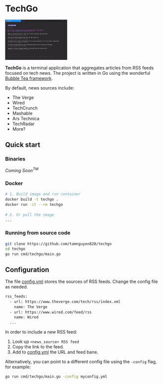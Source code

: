 # TechGo

<img src="/images/main.png" width="200">

**TechGo** is a terminal application that aggregates articles from RSS feeds focused on tech news. The project is written in Go using the wonderful [Bubble Tea framework](https://github.com/charmbracelet/bubbletea).

By default, news sources include:

- The Verge
- Wired
- TechCrunch
- Mashable
- Ars Technica
- TechRadar
- More?

## Quick start

### Binaries

_Coming Soon<sup>TM</sup>_

### Docker

```bash
# 1. Build image and run container
docker build -t techgo .
docker run -it --rm techgo

# 2. Or pull the image
...
```

### Running from source code

```bash
git clone https://github.com/tamnguyen820/techgo
cd techgo
go run cmd/techgo/main.go
```

## Configuration

The file [config.yml](config.yml) stores the sources of RSS feeds. Change the config file as needed.

```bash
rss_feeds:
  - url: https://www.theverge.com/tech/rss/index.xml
    name: The Verge
  - url: https://www.wired.com/feed/rss
    name: Wired
  ...
```

In order to include a new RSS feed:

1. Look up `<news_source> RSS feed`
2. Copy the link to the feed.
3. Add to [config.yml](config.yml) the URL and feed bane.

Alternatively, you can point to a different config file using the `-config` flag, for example:

```bash
go run cmd/techgo/main.go -config myconfig.yml
```
